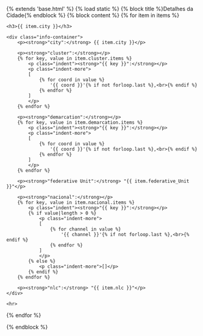 {% extends 'base.html' %}
{% load static %}
{% block title %}Detalhes da Cidade{% endblock %}
{% block content %}
{% for item in items %}
    
    <h3>{{ item.city }}</h3>
    
    <div class="info-container">
        <p><strong>"city":</strong> {{ item.city }}</p>
        
        <p><strong>"cluster":</strong></p>
        {% for key, value in item.cluster.items %}
            <p class="indent"><strong>"{{ key }}":</strong></p>
            <p class="indent-more">
            [
                {% for coord in value %}
                    '{{ coord }}'{% if not forloop.last %},<br>{% endif %}
                {% endfor %}
            ]
            </p>
        {% endfor %}
        
        <p><strong>"demarcation":</strong></p>
        {% for key, value in item.demarcation.items %}
            <p class="indent"><strong>"{{ key }}":</strong></p>
            <p class="indent-more">
            [
                {% for coord in value %}
                    '{{ coord }}'{% if not forloop.last %},<br>{% endif %}
                {% endfor %}
            ]
            </p>
        {% endfor %}
        
        <p><strong>"federative Unit":</strong> "{{ item.federative_Unit }}"</p>
        
        <p><strong>"nacional":</strong></p>
        {% for key, value in item.nacional.items %}
            <p class="indent"><strong>"{{ key }}":</strong></p>
            {% if value|length > 0 %}
                <p class="indent-more">
                [
                    {% for channel in value %}
                        '{{ channel }}'{% if not forloop.last %},<br>{% endif %}
                    {% endfor %}
                ]
                </p>
            {% else %}
                <p class="indent-more">[]</p>
            {% endif %}
        {% endfor %}
        
        <p><strong>"nlc":</strong> "{{ item.nlc }}"</p>
    </div>
    
    <hr>
{% endfor %}

<style>
    .info-container {
        padding: 10px;
        background-color: #f5f5f5;
        border-radius: 5px;
    }
    .indent {
        margin-left: 20px;
    }
    .indent-more {
        margin-left: 40px;
        font-family: monospace;
    }
</style>
{% endblock %}
